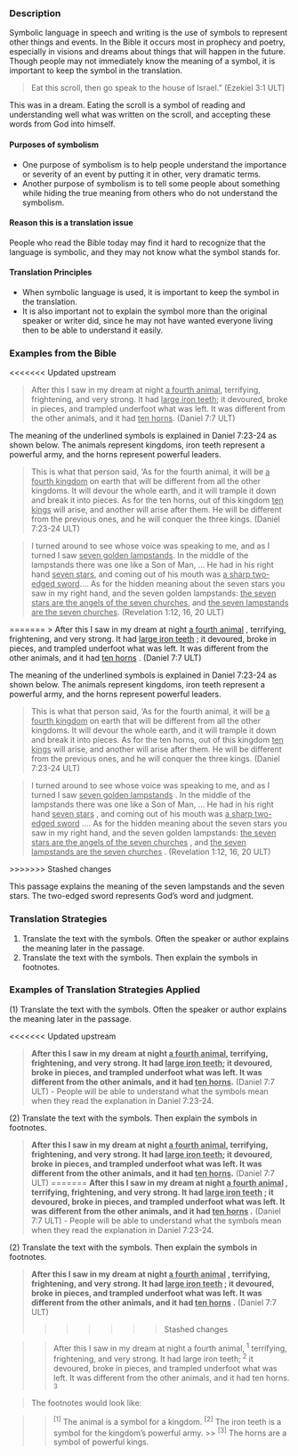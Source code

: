 

### Description

Symbolic language in speech and writing is the use of symbols to represent other things and events. In the Bible it occurs most in prophecy and poetry, especially in visions and dreams about things that will happen in the future. Though people may not immediately know the meaning of a symbol, it is important to keep the symbol in the translation.

> Eat this scroll, then go speak to the house of Israel.” (Ezekiel 3:1 ULT)

This was in a dream. Eating the scroll is a symbol of reading and understanding well what was written on the scroll, and accepting these words from God into himself.

#### Purposes of symbolism

- One purpose of symbolism is to help people understand the importance or severity of an event by putting it in other, very dramatic terms.
- Another purpose of symbolism is to tell some people about something while hiding the true meaning from others who do not understand the symbolism.

#### Reason this is a translation issue

People who read the Bible today may find it hard to recognize that the language is symbolic, and they may not know what the symbol stands for.

#### Translation Principles

- When symbolic language is used, it is important to keep the symbol in the translation.
- It is also important not to explain the symbol more than the original speaker or writer did, since he may not have wanted everyone living then to be able to understand it easily.

### Examples from the Bible

<<<<<<< Updated upstream
> After this I saw in my dream at night <u>a fourth animal</u>, terrifying, frightening, and very strong. It had <u>large iron teeth</u>; it devoured, broke in pieces, and trampled underfoot what was left. It was different from the other animals, and it had <u>ten horns</u>. (Daniel 7:7 ULT)

The meaning of the underlined symbols is explained in Daniel 7:23-24 as shown below. The animals represent kingdoms, iron teeth represent a powerful army, and the horns represent powerful leaders.

> This is what that person said, ‘As for the fourth animal, it will be <u>a fourth kingdom</u> on earth that will be different from all the other kingdoms. It will devour the whole earth, and it will trample it down and break it into pieces. As for the ten horns, out of this kingdom <u>ten kings</u> will arise, and another will arise after them. He will be different from the previous ones, and he will conquer the three kings. (Daniel 7:23-24 ULT)

<blockquote> I turned around to see whose voice was speaking to me, and as I turned I saw <u>seven golden lampstands</u>. In the middle of the lampstands there was one like a Son of Man, … He had in his right hand <u>seven stars</u>, and coming out of his mouth was <u>a sharp two-edged sword</u>…. As for the hidden meaning about the seven stars you saw in my right hand, and the seven golden lampstands: <u>the seven stars are the angels of the seven churches</u>, and <u>the seven lampstands are the seven churches</u>. (Revelation 1:12, 16, 20 ULT) </blockquote> 
=======
> After this I saw in my dream at night <u>a fourth animal</u> , terrifying, frightening, and very strong. It had <u>large iron teeth</u> ; it devoured, broke in pieces, and trampled underfoot what was left. It was different from the other animals, and it had <u>ten horns</u> . (Daniel 7:7 ULT)

The meaning of the underlined symbols is explained in Daniel 7:23-24 as shown below. The animals represent kingdoms, iron teeth represent a powerful army, and the horns represent powerful leaders.

> This is what that person said, ‘As for the fourth animal, it will be <u>a fourth kingdom</u>  on earth that will be different from all the other kingdoms. It will devour the whole earth, and it will trample it down and break it into pieces. As for the ten horns, out of this kingdom <u>ten kings</u>  will arise, and another will arise after them. He will be different from the previous ones, and he will conquer the three kings. (Daniel 7:23-24 ULT)

<blockquote> I turned around to see whose voice was speaking to me, and as I turned I saw <u>seven golden lampstands</u> . In the middle of the lampstands there was one like a Son of Man, … He had in his right hand <u>seven stars</u> , and coming out of his mouth was <u>a sharp two-edged sword</u> …. As for the hidden meaning about the seven stars you saw in my right hand, and the seven golden lampstands: <u>the seven stars are the angels of the seven churches</u> , and <u>the seven lampstands are the seven churches</u> . (Revelation 1:12, 16, 20 ULT) </blockquote> 
>>>>>>> Stashed changes

This passage explains the meaning of the seven lampstands and the seven stars. The two-edged sword represents God’s word and judgment.

### Translation Strategies

1. Translate the text with the symbols. Often the speaker or author explains the meaning later in the passage.
1. Translate the text with the symbols. Then explain the symbols in footnotes.

### Examples of Translation Strategies Applied

(1) Translate the text with the symbols. Often the speaker or author explains the meaning later in the passage.

<<<<<<< Updated upstream
> **After this I saw in my dream at night <u>a fourth animal</u>, terrifying, frightening, and very strong. It had <u>large iron teeth</u>; it devoured, broke in pieces, and trampled underfoot what was left. It was different from the other animals, and it had <u>ten horns</u>.** (Daniel 7:7 ULT) - People will be able to understand what the symbols mean when they read the explanation in Daniel 7:23-24.

(2) Translate the text with the symbols. Then explain the symbols in footnotes.

> **After this I saw in my dream at night <u>a fourth animal</u>, terrifying, frightening, and very strong. It had <u>large iron teeth</u>; it devoured, broke in pieces, and trampled underfoot what was left. It was different from the other animals, and it had <u>ten horns</u>.** (Daniel 7:7 ULT)
=======
> **After this I saw in my dream at night <u>a fourth animal</u> , terrifying, frightening, and very strong. It had <u>large iron teeth</u> ; it devoured, broke in pieces, and trampled underfoot what was left. It was different from the other animals, and it had <u>ten horns</u> .**  (Daniel 7:7 ULT) - People will be able to understand what the symbols mean when they read the explanation in Daniel 7:23-24.

(2) Translate the text with the symbols. Then explain the symbols in footnotes.

> **After this I saw in my dream at night <u>a fourth animal</u> , terrifying, frightening, and very strong. It had <u>large iron teeth</u> ; it devoured, broke in pieces, and trampled underfoot what was left. It was different from the other animals, and it had <u>ten horns</u> .**  (Daniel 7:7 ULT)
>>>>>>> Stashed changes

>> After this I saw in my dream at night a fourth animal,<sup> 1</sup>   terrifying, frightening, and very strong. It had large iron teeth;<sup> 2</sup>   it devoured, broke in pieces, and trampled underfoot what was left. It was different from the other animals, and it had ten horns.<sup> 3</sup> 

> The footnotes would look like:

>> <sup> [1]</sup>  The animal is a symbol for a kingdom.
>> <sup> [2]</sup>  The iron teeth is a symbol for the kingdom’s powerful army.
    >> <sup> [3]</sup>  The horns are a symbol of powerful kings.

